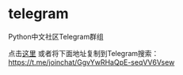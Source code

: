 # telegram
Python中文社区Telegram群组

点击[这里](https://t.me/joinchat/GgvYwRHaQpE-seqVV6Vsew)
或者将下面地址复制到Telegram搜索：
https://t.me/joinchat/GgvYwRHaQpE-seqVV6Vsew
